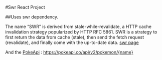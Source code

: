 #Swr React Project

##Uses swr dependency.

The name “SWR” is derived from stale-while-revalidate, a HTTP cache invalidation strategy popularized by HTTP RFC 5861. SWR is a strategy to first return the data from cache (stale), then send the fetch request (revalidate), and finally come with the up-to-date data.
[swr page](https://swr.vercel.app/)

And the [PokeApi](https://pokeapi.co/) : https://pokeapi.co/api/v2/pokemon/{name}
